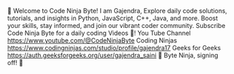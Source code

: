 🚀 Welcome to Code Ninja Byte!
I am Gajendra,
Explore daily code solutions, tutorials, and insights in Python, JavaScript, C++, Java, and more. 
Boost your skills, stay informed, and join our vibrant coder community. 
Subscribe Code Ninja Byte for a daily coding Videos 🔔! 
You Tube Channel
https://www.youtube.com/@CodeNinjaByte
Coding Ninjas
https://www.codingninjas.com/studio/profile/gajendra17
Geeks for Geeks
https://auth.geeksforgeeks.org/user/gajendra_saini
📅 Byte Ninja, signing off! 🚀
